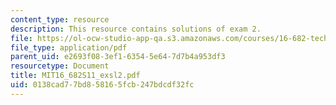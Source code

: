 ```yaml
---
content_type: resource
description: This resource contains solutions of exam 2.
file: https://ol-ocw-studio-app-qa.s3.amazonaws.com/courses/16-682-technology-in-transportation-spring-2011/0138cad77bd858165fcb247bdcdf32fc_MIT16_682S11_exsl2.pdf
file_type: application/pdf
parent_uid: e2693f08-3ef1-6354-5e64-7d7b4a953df3
resourcetype: Document
title: MIT16_682S11_exsl2.pdf
uid: 0138cad7-7bd8-5816-5fcb-247bdcdf32fc
---
```

